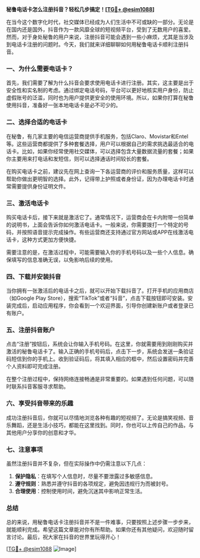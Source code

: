 **秘鲁电话卡怎么注册抖音？轻松几步搞定！[[TG💪+ @esim1088](https://t.me/s/esim1088)]**

在当今这个数字化时代，社交媒体已经成为人们生活中不可或缺的一部分。无论是在国内还是国外，抖音作为一款风靡全球的短视频平台，受到了无数用户的喜爱。然而，对于身处秘鲁的用户来说，注册抖音可能会遇到一些小麻烦，尤其是当涉及到电话卡注册的问题时。今天，我们就来详细聊聊如何用秘鲁电话卡顺利注册抖音。

### 一、为什么需要电话卡？

首先，我们需要了解为什么抖音会要求使用电话卡进行注册。其实，这主要是出于安全性和实名制的考虑。通过绑定电话号码，平台可以更好地核实用户身份，防止虚假账号的泛滥，同时也为用户提供更安全的使用环境。所以，如果你打算在秘鲁使用抖音，准备好一张本地电话卡是必不可少的。

### 二、选择合适的电话卡

在秘鲁，有几家主要的电信运营商提供手机服务，包括Claro、Movistar和Entel等。这些运营商都提供了多种套餐选择，用户可以根据自己的需求挑选最适合的电话卡。比如，如果你经常使用社交媒体，可以选择包含大量数据流量的套餐；如果你主要用来打电话和发短信，则可以选择通话时间较长的套餐。

在购买电话卡之前，建议先在网上查询一下各运营商的评价和服务质量，这样可以帮助你做出更明智的选择。此外，记得带上护照或者身份证，因为办理电话卡时通常需要提供身份证明文件。

### 三、激活电话卡

购买电话卡后，接下来就是激活它了。通常情况下，运营商会在卡内附带一份简单的说明书，上面会告诉你如何激活电话卡。一般来说，你需要拨打一个特定的号码，并按照语音提示完成操作。有些运营商还支持通过官方网站或APP在线激活电话卡，这种方式更加方便快捷。

需要注意的是，在激活过程中，可能需要输入你的手机号码以及一些个人信息。确保填写的信息准确无误，以免影响后续的使用。

### 四、下载并安装抖音

当你拥有一张激活后的电话卡之后，就可以开始下载抖音了。打开手机的应用商店（如Google Play Store），搜索“TikTok”或者“抖音”，点击下载按钮即可安装。安装完成后，启动应用程序，你会看到一个欢迎界面，引导你创建新账户或者登录已有账户。

### 五、注册抖音账户

点击“注册”按钮后，系统会让你输入手机号码。在这里，你就需要用到刚刚购买并激活的秘鲁电话卡了。输入正确的手机号码后，点击下一步，系统会发送一条验证码短信到你的手机上。收到验证码后，将其填入相应的框中，然后设置密码并完善个人资料即可完成注册。

在整个注册过程中，保持网络连接畅通是非常重要的。如果遇到任何问题，可以随时联系抖音客服寻求帮助。

### 六、享受抖音带来的乐趣

成功注册抖音后，你就可以尽情地浏览各种有趣的短视频了。无论是搞笑视频、音乐舞蹈，还是生活小技巧，都能在这里找到。同时，你也可以上传自己的作品，与其他用户分享你的创意和才华。

### 七、注意事项

虽然注册抖音并不复杂，但在实际操作中仍需注意以下几点：

1. **保护隐私**：在填写个人信息时，尽量不要泄露过多敏感信息。
2. **遵守规则**：熟悉并遵守抖音的各项规定，避免因违规行为而被封号。
3. **合理使用**：控制使用时间，避免沉迷其中影响正常生活。

### 总结

总的来说，用秘鲁电话卡注册抖音并不是一件难事，只要按照上述步骤一步步来，就能顺利完成。希望这篇文章能对你有所帮助。如果你还有其他疑问，欢迎随时留言讨论。最后，祝大家在抖音的世界里玩得开心！

[[TG💪+ @esim1088](https://t.me/s/esim1088) ![Image](https://i.postimg.cc/4NQfJmqS/Snipaste-2025-05-13-00-14-12.png)]